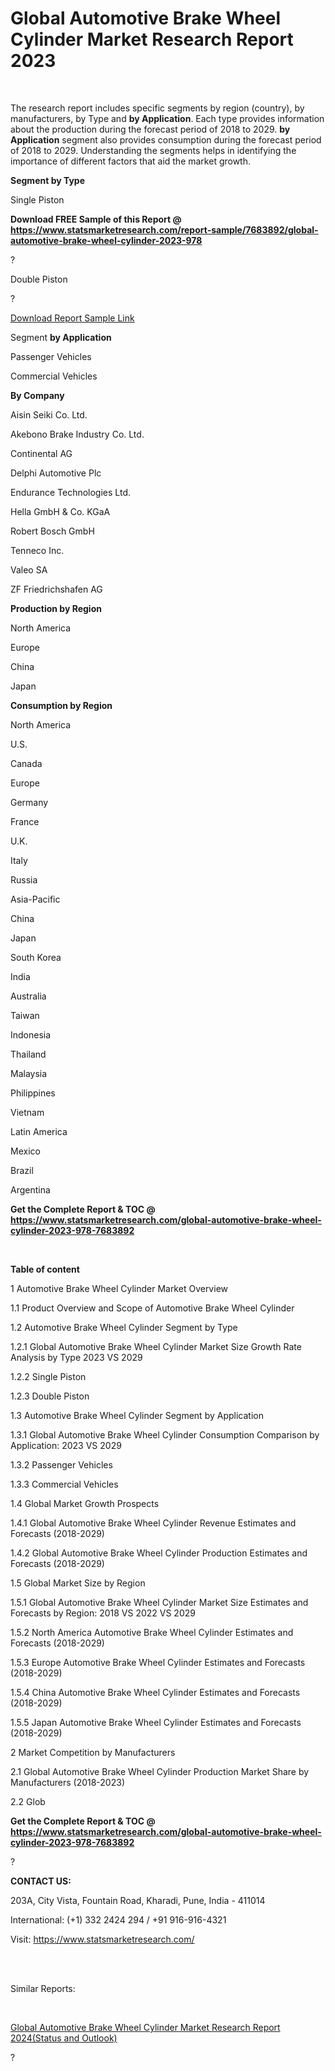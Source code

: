 <h1>Global Automotive Brake Wheel Cylinder Market Research Report 2023</h1><br/><p>The research report includes specific segments by region (country), by manufacturers, by Type and <strong>by Application</strong>. Each type provides information about the production during the forecast period of 2018 to 2029. <strong>by Application</strong> segment also provides consumption during the forecast period of 2018 to 2029. Understanding the segments helps in identifying the importance of different factors that aid the market growth.</p>
 
 
 
 <p><strong>Segment by Type</strong></p>
 
 
 
 <p>Single Piston</p>
 
 
 
 <div><b>Download FREE Sample of this Report @ <a href="https://www.statsmarketresearch.com/download-free-sample/7683892/global-automotive-brake-wheel-cylinder-2023-978">https://www.statsmarketresearch.com/report-sample/7683892/global-automotive-brake-wheel-cylinder-2023-978</a></b></div>
 
 
 
 <p>? </p>
 
 
 
 <p>Double Piston</p>
 
 
 
 <p>? </p>
 
 
 
 <p><a href="https://www.statsmarketresearch.com/download-free-sample/7683892/global-automotive-brake-wheel-cylinder-2023-978">Download Report Sample Link</a></p>
 
 
 
 <p>Segment <strong>by Application</strong></p>
 
 
 
 <p>Passenger Vehicles</p>
 
 
 
 <p>Commercial Vehicles</p>
 
 
 
 <p><strong>By Company</strong></p>
 
 
 
 <p>Aisin Seiki Co. Ltd.</p>
 
 
 
 <p>Akebono Brake Industry Co. Ltd.</p>
 
 
 
 <p>Continental AG</p>
 
 
 
 <p>Delphi Automotive Plc</p>
 
 
 
 <p>Endurance Technologies Ltd.</p>
 
 
 
 <p>Hella GmbH & Co. KGaA</p>
 
 
 
 <p>Robert Bosch GmbH</p>
 
 
 
 <p>Tenneco Inc.</p>
 
 
 
 <p>Valeo SA</p>
 
 
 
 <p>ZF Friedrichshafen AG</p>
 
 
 
 <p><strong>Production by Region</strong></p>
 
 
 
 <p>North America</p>
 
 
 
 <p>Europe</p>
 
 
 
 <p>China</p>
 
 
 
 <p>Japan</p>
 
 
 
 <p><strong>Consumption by Region</strong></p>
 
 
 
 <p>North America</p>
 
 
 
 <p>U.S.</p>
 
 
 
 <p>Canada</p>
 
 
 
 <p>Europe</p>
 
 
 
 <p>Germany</p>
 
 
 
 <p>France</p>
 
 
 
 <p>U.K.</p>
 
 
 
 <p>Italy</p>
 
 
 
 <p>Russia</p>
 
 
 
 <p>Asia-Pacific</p>
 
 
 
 <p>China</p>
 
 
 
 <p>Japan</p>
 
 
 
 <p>South Korea</p>
 
 
 
 <p>India</p>
 
 
 
 <p>Australia</p>
 
 
 
 <p>Taiwan</p>
 
 
 
 <p>Indonesia</p>
 
 
 
 <p>Thailand</p>
 
 
 
 <p>Malaysia</p>
 
 
 
 <p>Philippines</p>
 
 
 
 <p>Vietnam</p>
 
 
 
 <p>Latin America</p>
 
 
 
 <p>Mexico</p>
 
 
 
 <p>Brazil</p>
 
 
 
 <p>Argentina</p>
 
 
 
 <div><b>Get the Complete Report & TOC @ <a href="https://www.statsmarketresearch.com/global-automotive-brake-wheel-cylinder-2023-978-7683892">https://www.statsmarketresearch.com/global-automotive-brake-wheel-cylinder-2023-978-7683892</a></b></div>
 
 
 
 <p><br />
 
 <b>Table of content</b></p>
 
 
 
 <p>1 Automotive Brake Wheel Cylinder Market Overview<br />
 
 1.1 Product Overview and Scope of Automotive Brake Wheel Cylinder<br />
 
 1.2 Automotive Brake Wheel Cylinder Segment by Type<br />
 
 1.2.1 Global Automotive Brake Wheel Cylinder Market Size Growth Rate Analysis by Type 2023 VS 2029<br />
 
 1.2.2 Single Piston<br />
 
 1.2.3 Double Piston<br />
 
 1.3 Automotive Brake Wheel Cylinder Segment by Application<br />
 
 1.3.1 Global Automotive Brake Wheel Cylinder Consumption Comparison by Application: 2023 VS 2029<br />
 
 1.3.2 Passenger Vehicles<br />
 
 1.3.3 Commercial Vehicles<br />
 
 1.4 Global Market Growth Prospects<br />
 
 1.4.1 Global Automotive Brake Wheel Cylinder Revenue Estimates and Forecasts (2018-2029)<br />
 
 1.4.2 Global Automotive Brake Wheel Cylinder Production Estimates and Forecasts (2018-2029)<br />
 
 1.5 Global Market Size by Region<br />
 
 1.5.1 Global Automotive Brake Wheel Cylinder Market Size Estimates and Forecasts by Region: 2018 VS 2022 VS 2029<br />
 
 1.5.2 North America Automotive Brake Wheel Cylinder Estimates and Forecasts (2018-2029)<br />
 
 1.5.3 Europe Automotive Brake Wheel Cylinder Estimates and Forecasts (2018-2029)<br />
 
 1.5.4 China Automotive Brake Wheel Cylinder Estimates and Forecasts (2018-2029)<br />
 
 1.5.5 Japan Automotive Brake Wheel Cylinder Estimates and Forecasts (2018-2029)<br />
 
 2 Market Competition by Manufacturers<br />
 
 2.1 Global Automotive Brake Wheel Cylinder Production Market Share by Manufacturers (2018-2023)<br />
 
 2.2 Glob</p>
 
 
 
 <div><b>Get the Complete Report & TOC @ <a href="https://www.statsmarketresearch.com/global-automotive-brake-wheel-cylinder-2023-978-7683892">https://www.statsmarketresearch.com/global-automotive-brake-wheel-cylinder-2023-978-7683892</a></b></div>
 
 
 
 <p>? </p>
 
 
 
 <p><b>CONTACT US:</b><br />
 
 203A, City Vista, Fountain Road, Kharadi, Pune, India - 411014<br />
 
 International: (+1) 332 2424 294 / +91 916-916-4321<br />
 
 Visit: <a href="https://www.statsmarketresearch.com/">https://www.statsmarketresearch.com/</a><br />
 
 <br />
 
 <br />
 
 Similar Reports:<br />
 
 <br />
 
 <a href="https://www.statsmarketresearch.com/global-automotive-brake-wheel-cylinder-2024-555-7992828">Global Automotive Brake Wheel Cylinder Market Research Report 2024(Status and Outlook)</a><br />
 
 ? </p>